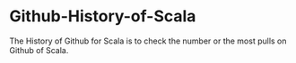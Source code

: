 # Github-History-of-Scala

The History of Github for Scala is to check the number or the most pulls on Github of Scala.
